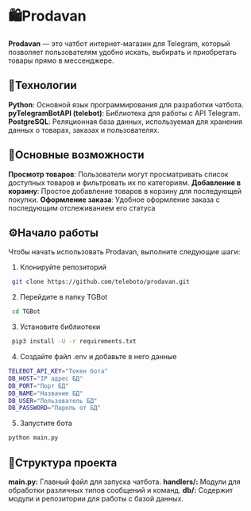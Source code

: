 # 🛍Prodavan

**Prodavan** — это чатбот интернет-магазин для Telegram, который позволяет пользователям удобно искать, выбирать и приобретать товары прямо в мессенджере.

## 🔧Технологии

**Python**: Основной язык программирования для разработки чатбота.
**pyTelegramBotAPI (telebot)**: Библиотека для работы с API Telegram.
**PostgreSQL**: Реляционная база данных, используемая для хранения данных о товарах, заказах и пользователях.

## 🤖Основные возможности

**Просмотр товаров**: Пользователи могут просматривать список доступных товаров и фильтровать их по категориям.
**Добавление в корзину**: Простое добавление товаров в корзину для последующей покупки.
**Оформление заказа**: Удобное оформление заказа с последующим отслеживанием его статуса

## ⚙️Начало работы

Чтобы начать использовать Prodavan, выполните следующие шаги:

1. Клонируйте репозиторий

```bash
 git clone https://github.com/teleboto/prodavan.git
```
2. Перейдите в папку TGBot

```bash
 cd TGBot
```
3. Установите библиотеки

```bash
 pip3 install -U -r requirements.txt
```
4. Создайте файл .env и добавьте в него данные

```bash
TELEBOT_API_KEY="Токен бота"
DB_HOST="IP адрес БД"
DB_PORT="Порт БД"
DB_NAME="Название БД"
DB_USER="Пользователь БД"
DB_PASSWORD="Пароль от БД"
```
5. Запустите бота

```bash
python main.py
```
## 📖Структура проекта

**main.py:** Главный файл для запуска чатбота.
**handlers/:** Модули для обработки различных типов сообщений и команд.
**db/:** Содержит модули и репозитории для работы с базой данных.